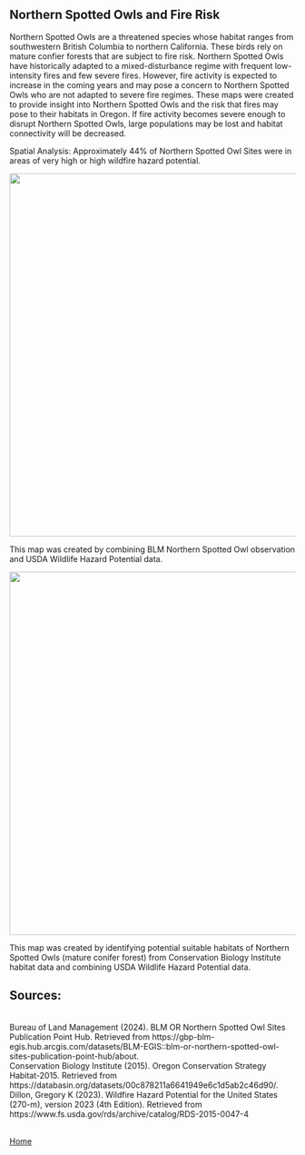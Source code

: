 ## Northern Spotted Owls and Fire Risk
Northern Spotted Owls are a threatened species whose habitat ranges from southwestern British Columbia to northern California. These birds rely on mature confier forests that are subject to fire risk. Northern Spotted Owls have historically adapted to a  mixed-disturbance regime with frequent low-intensity fires and few severe fires. However, fire activity is expected to increase in the coming years and may pose a concern to Northern Spotted Owls who are not adapted to severe fire regimes. These maps were created to provide insight into Northern Spotted Owls and the risk that fires may pose to their habitats in Oregon. If fire activity becomes severe enough to disrupt Northern Spotted Owls, large populations may be lost and habitat connectivity will be decreased.

Spatial Analysis:
Approximately 44% of Northern Spotted Owl Sites were in areas of very high or high wildfire hazard potential. 

<img src="https://github.com/user-attachments/assets/2b0da80f-e3c2-4433-8e05-642dc2e82004" width="800" height="640">

This map was created by combining BLM Northern Spotted Owl observation and USDA Wildlife Hazard Potential data. 

<img src="https://github.com/user-attachments/assets/aab38581-7b06-47b3-a5e6-04a1f2d9dd0e" width="800" height="640">

This map was created by identifying potential suitable habitats of Northern Spotted Owls (mature conifer forest) from Conservation Biology Institute habitat data and combining USDA Wildlife Hazard Potential data.

## Sources:
<br>
Bureau of Land Management (2024). BLM OR Northern Spotted Owl Sites Publication Point Hub. Retrieved from https://gbp-blm-egis.hub.arcgis.com/datasets/BLM-EGIS::blm-or-northern-spotted-owl-sites-publication-point-hub/about.
<br>
Conservation Biology Institute (2015). Oregon Conservation Strategy Habitat-2015. Retrieved from https://databasin.org/datasets/00c878211a6641949e6c1d5ab2c46d90/. 
<br>
Dillon, Gregory K (2023). Wildfire Hazard Potential for the United States (270-m), version 2023 (4th Edition). Retrieved from https://www.fs.usda.gov/rds/archive/catalog/RDS-2015-0047-4


<br>
<br>


[Home](README.md)

